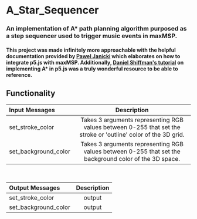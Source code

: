 # A_Star_Sequencer

### An implementation of A* path planning algorithm purposed as a step sequencer used to trigger music events in maxMSP.

#### This project was made infinitely more approachable with the helpful documentation provided by [Pawel Janicki](https://www.paweljanicki.jp/projects_maxandp5js_en.html) which elaborates on how to integrate p5.js with maxMSP.  Additionally, [Daniel Shiffman's tutorial](https://thecodingtrain.com/CodingChallenges/051.1-astar.html)  on implementing A* in p5.js was a truly wonderful resource to be able to reference.

## Functionality

| Input Messages | Description |   
| :------------- | :----------: |   
| set_stroke_color | Takes 3 arguments representing RGB values between 0-255 that set the stroke or 'outline' color of the 3D grid. |  
| set_background_color | Takes 3 arguments representing RGB values between 0-255 that set the background color of the 3D space. |


<br/>

| Output Messages | Description  |   
| :------------- | :----------: |   
| set_stroke_color | output |  
| set_background_color | output | 

